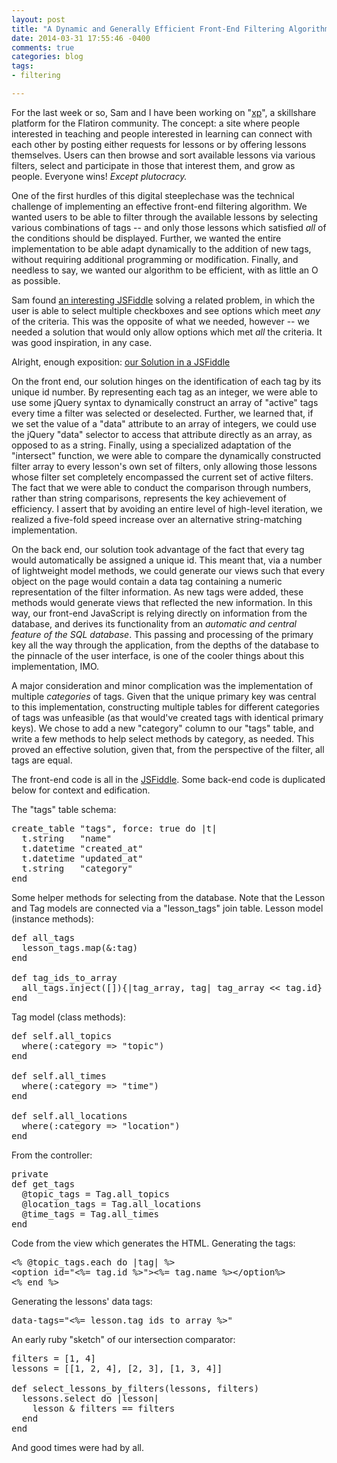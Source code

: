```yaml
---
layout: post
title: "A Dynamic and Generally Efficient Front-End Filtering Algorithm"
date: 2014-03-31 17:55:46 -0400
comments: true
categories: blog
tags:
- filtering

---
```


For the last week or so, Sam and I have been working on "<a href="https://github.com/kronosapiens/xp">xp</a>", a skillshare platform for the Flatiron community. The concept: a site where people interested in teaching and people interested in learning can connect with each other by posting either requests for lessons or by offering lessons themselves. Users can then browse and sort available lessons via various filters, select and participate in those that interest them, and grow as people. Everyone wins!<em> Except plutocracy.</em>

One of the first hurdles of this digital steeplechase was the technical challenge of implementing an effective front-end filtering algorithm. We wanted users to be able to filter through the available lessons by selecting various combinations of tags -- and only those lessons which satisfied <em>all</em> of the conditions should be displayed. Further, we wanted the entire implementation to be able adapt dynamically to the addition of new tags, without requiring additional programming or modification. Finally, and needless to say, we wanted our algorithm to be efficient, with as little an O as possible.

<!--more-->

Sam found <a href="http://jsfiddle.net/6wYzw/41/">an interesting JSFiddle</a> solving a related problem, in which the user is able to select multiple checkboxes and see options which meet <em>any</em> of the criteria. This was the opposite of what we needed, however -- we needed a solution that would only allow options which met <em>all </em>the criteria. It was good inspiration, in any case.

Alright, enough exposition: <a href="http://jsfiddle.net/kronosapiens/4EqGw/10/">our Solution in a JSFiddle</a>

On the front end, our solution hinges on the identification of each tag by its unique id number. By representing each tag as an integer, we were able to use some jQuery syntax to dynamically construct an array of "active" tags every time a filter was selected or deselected. Further, we learned that, if we set the value of a "data" attribute to an array of integers, we could use the jQuery "data" selector to access that attribute directly as an array, as opposed to as a string. Finally, using a specialized adaptation of the "intersect" function, we were able to compare the dynamically constructed filter array to every lesson's own set of filters, only allowing those lessons whose filter set completely encompassed the current set of active filters. The fact that we were able to conduct the comparison through numbers, rather than string comparisons, represents the key achievement of efficiency. I assert that by avoiding an entire level of high-level iteration, we realized a five-fold speed increase over an alternative string-matching implementation.

On the back end, our solution took advantage of the fact that every tag would automatically be assigned a unique id. This meant that, via a number of lightweight model methods, we could generate our views such that every object on the page would contain a data tag containing a numeric representation of the filter information. As new tags were added, these methods would generate views that reflected the new information. In this way, our front-end JavaScript is relying directly on information from the database, and derives its functionality from an <em>automatic and central feature of the SQL database</em>. This passing and processing of the primary key all the way through the application, from the depths of the database to the pinnacle of the user interface, is one of the cooler things about this implementation, IMO.

A major consideration and minor complication was the implementation of multiple <em>categories </em>of tags. Given that the unique primary key was central to this implementation, constructing multiple tables for different categories of tags was unfeasible (as that would've created tags with identical primary keys). We chose to add a new "category" column to our "tags" table, and write a few methods to help select methods by category, as needed. This proved an effective solution, given that, from the perspective of the filter, all tags are equal.

The front-end code is all in the <a href="http://jsfiddle.net/kronosapiens/4EqGw/10/">JSFiddle</a>. Some back-end code is duplicated below for context and edification.

The "tags" table schema:
<pre>create_table "tags", force: true do |t|
  t.string   "name"
  t.datetime "created_at"
  t.datetime "updated_at"
  t.string   "category"
end
</pre>
Some helper methods for selecting from the database. Note that the Lesson and Tag models are connected via a "lesson_tags" join table. Lesson model (instance methods):
<pre>def all_tags
  lesson_tags.map(&amp;:tag)
end

def tag_ids_to_array
  all_tags.inject([]){|tag_array, tag| tag_array &lt;&lt; tag.id}
end
</pre>
Tag model (class methods):
<pre>def self.all_topics
  where(:category =&gt; "topic")
end

def self.all_times
  where(:category =&gt; "time")
end

def self.all_locations
  where(:category =&gt; "location")
end
</pre>
From the controller:
<pre>private
def get_tags
  @topic_tags = Tag.all_topics
  @location_tags = Tag.all_locations
  @time_tags = Tag.all_times
end
</pre>
Code from the view which generates the HTML. Generating the tags:
<pre>&lt;% @topic_tags.each do |tag| %&gt;
&lt;option id="&lt;%= tag.id %&gt;"&gt;&lt;%= tag.name %&gt;&lt;/option%&gt;
&lt;% end %&gt;
</pre>
Generating the lessons' data tags:
<pre>data-tags="&lt;%= lesson.tag_ids_to_array %&gt;"
</pre>
An early ruby "sketch" of our intersection comparator:
<pre>filters = [1, 4]
lessons = [[1, 2, 4], [2, 3], [1, 3, 4]]

def select_lessons_by_filters(lessons, filters)
  lessons.select do |lesson|
    lesson &amp; filters == filters
  end
end
</pre>
And good times were had by all.